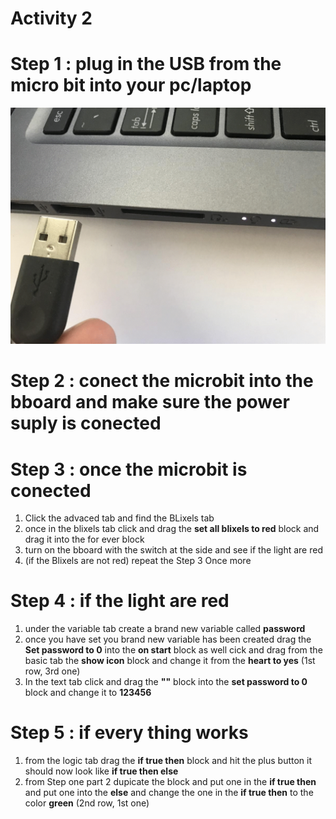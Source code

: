 # **Activity 2**

# Step 1 : plug in the USB from the micro bit into your pc/laptop

<!-- https://github.com/Brilliant-Labs/bboard-tuts-cybersecurity-3/blob/master/cybersec/activity-1/connect-microbit.gif?raw=true -->
![Click](https://github.com/Brilliant-Labs/bboard-tutorials-cybersecurity-v3/blob/main/Activity_1/connect-microbit.gif?raw=true "Click")

# Step 2 : conect the microbit into the bboard and make sure the power suply is conected

# Step 3 : once the microbit is conected 
1. Click the advaced tab and find the BLixels tab
2. once in the blixels tab click and drag the **set all blixels to red** block and drag it into the for ever block
3. turn on the bboard with the switch at the side and see if the light are red
4. (if the Blixels are not red) repeat the Step 3 Once more

# Step 4 : if the light are red
1. under the variable tab create a brand new variable called **password**
2. once you have set you brand new variable has been created drag the **Set password to 0** into the **on start** block as well cick and drag from the basic tab the **show icon** block and change it from the **heart to yes** (1st row, 3rd one)
3. In the text tab click and drag the **""** block into the **set password to 0** block and change it to **123456**

# Step 5 : if every thing works 
1. from the logic tab drag the **if true then** block and hit the plus button it should now look like **if true then else**
2. from Step one part 2 dupicate the block and put one in the **if true then** and put one into the **else** and change the one in the **if true then** to the color **green** (2nd row, 1st one) 